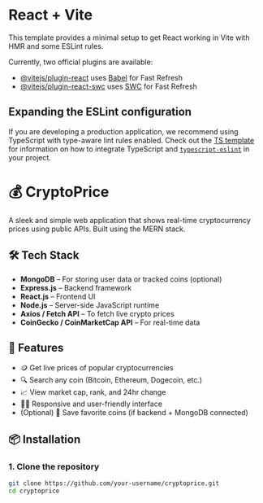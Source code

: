 # React + Vite

This template provides a minimal setup to get React working in Vite with HMR and some ESLint rules.

Currently, two official plugins are available:

- [@vitejs/plugin-react](https://github.com/vitejs/vite-plugin-react/blob/main/packages/plugin-react) uses [Babel](https://babeljs.io/) for Fast Refresh
- [@vitejs/plugin-react-swc](https://github.com/vitejs/vite-plugin-react/blob/main/packages/plugin-react-swc) uses [SWC](https://swc.rs/) for Fast Refresh

## Expanding the ESLint configuration

If you are developing a production application, we recommend using TypeScript with type-aware lint rules enabled. Check out the [TS template](https://github.com/vitejs/vite/tree/main/packages/create-vite/template-react-ts) for information on how to integrate TypeScript and [`typescript-eslint`](https://typescript-eslint.io) in your project.


# 💰 CryptoPrice

A sleek and simple web application that shows real-time cryptocurrency prices using public APIs. Built using the MERN stack.

## 🛠 Tech Stack

- **MongoDB** – For storing user data or tracked coins (optional)
- **Express.js** – Backend framework
- **React.js** – Frontend UI
- **Node.js** – Server-side JavaScript runtime
- **Axios / Fetch API** – To fetch live crypto prices
- **CoinGecko / CoinMarketCap API** – For real-time data

## 🚀 Features

- 🪙 Get live prices of popular cryptocurrencies
- 🔍 Search any coin (Bitcoin, Ethereum, Dogecoin, etc.)
- 📈 View market cap, rank, and 24hr change
- 🧑‍💻 Responsive and user-friendly interface
- (Optional) 📌 Save favorite coins (if backend + MongoDB connected)

## 📦 Installation

### 1. Clone the repository
```bash
git clone https://github.com/your-username/cryptoprice.git
cd cryptoprice
